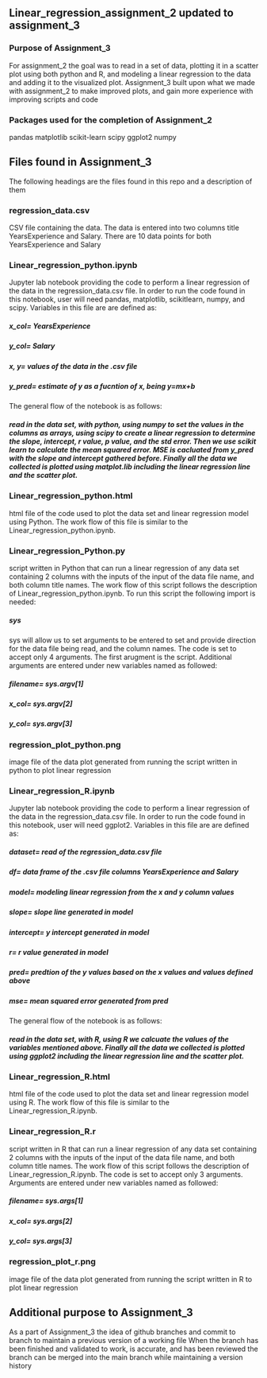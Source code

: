 ## Linear_regression_assignment_2 updated to assignment_3
    

### Purpose of Assignment_3
For assignment_2 the goal was to read in a set of data, plotting it in a scatter plot using both python and R, and modeling a linear regression to the data and adding it to the visualized plot.
Assignment_3 built upon what we made with assignment_2 to make improved plots, and gain more experience with improving scripts and code

### Packages used for the completion of Assignment_2
pandas
matplotlib
scikit-learn
scipy
ggplot2
numpy

## Files found in Assignment_3
The following headings are the files found in this repo and a description of them

### regression_data.csv
CSV file containing the data. The data is entered into two columns title YearsExperience and Salary. There are 10 data points for both YearsExperience and Salary
### Linear_regression_python.ipynb
Jupyter lab notebook providing the code to perform a linear regression of the data in the regression_data.csv file. In order to run the code found in this notebook, user will need pandas, matplotlib, scikitlearn, numpy, and scipy.
Variables in this file are are defined as:
##### x_col= YearsExperience 
##### y_col= Salary 
##### x, y= values of the data in the .csv file
##### y_pred= estimate of y as a fucntion of x, being y=mx+b
The general flow of the notebook is as follows:
##### read in the data set, with python, using numpy to set the values in the columns as arrays, using scipy to create a linear regression to determine the slope, intercept, r value, p value, and the std error. Then we use scikit learn to calculate the mean squared error. MSE is cacluated from y_pred with the slope and intercept gathered before. Finally all the data we collected is plotted using matplot.lib including the linear regression line and the scatter plot.
### Linear_regression_python.html 
html file of the code used to plot the data set and linear regression model using Python. The work flow of this file is similar to the Linear_regression_python.ipynb.
### Linear_regression_Python.py
script written in Python that can run a linear regression of any data set containing 2 columns with the inputs of the input of the data file name, and both column title names. The work flow of this script follows the description of Linear_regression_python.ipynb. To run this script the following import is needed:
##### sys
sys will allow us to set arguments to be entered to set and provide direction for the data file being read, and the column names. The code is set to accept only 4 arguments. The first arugment is the script. Additional arguments are entered under new variables named as followed:
##### filename= sys.argv[1]
##### x_col= sys.argv[2]
##### y_col= sys.argv[3]

### regression_plot_python.png
image file of the data plot generated from running the script written in python to plot linear regression
### Linear_regression_R.ipynb
Jupyter lab notebook providing the code to perform a linear regression of the data in the regression_data.csv file. In order to run the code found in this notebook, user will need ggplot2.
Variables in this file are are defined as:
##### dataset= read of the regression_data.csv file
##### df= data frame of the .csv file columns YearsExperience and Salary 
##### model= modeling linear regression from the x and y column values
##### slope= slope line generated in model
##### intercept= y intercept generated in model
##### r= r value generated in model
##### pred= predtion of the y values based on the x values and values defined above 
##### mse= mean squared error generated from pred
The general flow of the notebook is as follows:
##### read in the data set, with R, using R we calcuate the values of the variables mentioned above. Finally all the data we collected is plotted using ggplot2 including the linear regression line and the scatter plot.
### Linear_regression_R.html
html file of the code used to plot the data set and linear regression model using R. The work flow of this file is similar to the Linear_regression_R.ipynb.
### Linear_regression_R.r
script written in R that can run a linear regression of any data set containing 2 columns with the inputs of the input of the data file name, and both column title names. The work flow of this script follows the description of Linear_regression_R.ipynb. The code is set to accept only 3 arguments. Arguments are entered under new variables named as followed:
##### filename= sys.args[1]
##### x_col= sys.args[2]
##### y_col= sys.args[3]
### regression_plot_r.png
image file of the data plot generated from running the script written in R to plot linear regression
    
## Additional purpose to Assignment_3

As a part of Assignment_3 the idea of github branches and commit to branch to maintain a previous version of a working file
When the branch has been finished and validated to work, is accurate, and has been reviewed the branch can be merged into the main branch while maintaining a version history
 